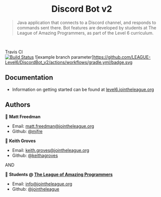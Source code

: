 <h1 style="text-align:center">Discord Bot v2</h1>

> Java application that connects to a Discord channel, and responds to commands sent there.
>  Bot features are developed by students at The League of Amazing Programmers, as part of the Level 6 curriculum.

<br />

Travis CI  
[![Build Status](https://travis-ci.com/LEAGUE-Level6/DiscordBot_v2.svg?token=sAmoAvbydsv8Qn1zzcNP&branch=master)](https://travis-ci.com/LEAGUE-Level6/DiscordBot_v2)
![example branch parameter]https://github.com/LEAGUE-Level6/DiscordBot_v2/actions/workflows/gradle.yml/badge.svg
<br />

## Documentation

- Information on getting started can be found at [level6.jointheleague.org](https://level6.jointheleague.org)

## Authors

👤 **Matt Freedman**
- Email: [matt.freedman@jointheleague.org](mailto:matt.freedman@jointheleague.org)
- Github: [@mjfre](https://github.com/mjfre)

👤 **Keith Groves**
- Email: [keith.groves@jointheleague.org](mailto:keith.groves@jointheleague.org)
- Github: [@keithagroves](https://github.com/keithagroves)

AND 

👥 **Students @ [The League of Amazing Programmers](https://www.jointheleague.org)**
- Email: [info@jointheleague.org](mailto:info@jointheleague.org)
- Github: [@jointheleague](https://github.com/jointheleague)
